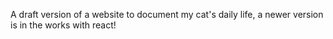 A draft version of a website to document my cat's daily life, a newer version is in the works with react!
